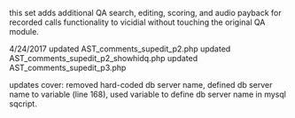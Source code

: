 
this set adds additional QA search, editing, scoring, and audio payback for recorded calls functionality to vicidial without touching the original QA module.

4/24/2017
updated AST_comments_supedit_p2.php
updated AST_comments_supedit_p2_showhidq.php
updated AST_comments_supedit_p3.php

updates cover: removed hard-coded db server name, defined db server name to variable (line 168), used variable to define db server name in mysql sqcript.
